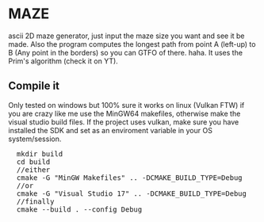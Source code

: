 # MAZE
ascii 2D maze generator, just input the maze size you want and see it be made. Also the program computes the longest path from point A (left-up) to B (Any point in the borders) so you can GTFO of there. haha. It uses the Prim's algorithm (check it on YT).

## Compile it
Only tested on windows but 100% sure it works on linux (Vulkan FTW)
if you are crazy like me use the MinGW64 makefiles, otherwise make the visual studio build files.
If the project uses vulkan, make sure you have installed the SDK and set as an enviroment variable in your OS system/session.
<pre>
  mkdir build
  cd build
  //either
  cmake -G "MinGW Makefiles" .. -DCMAKE_BUILD_TYPE=Debug
  //or
  cmake -G "Visual Studio 17" .. -DCMAKE_BUILD_TYPE=Debug
  //finally
  cmake --build . --config Debug
</pre>
